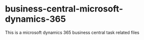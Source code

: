 # business-central-microsoft-dynamics-365
This is a microsoft dynamics 365 business central task related files
